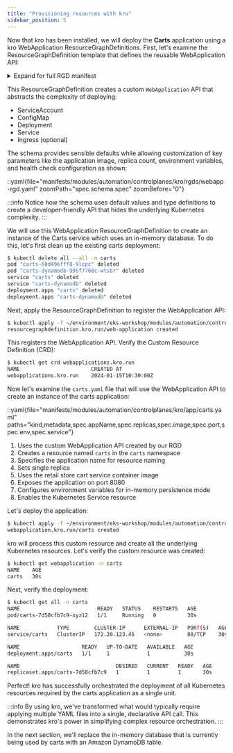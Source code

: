 ```yaml
---
title: "Provisioning resources with kro"
sidebar_position: 5
---
```


Now that kro has been installed, we will deploy the **Carts** application using a kro WebApplication ResourceGraphDefinitions. First, let's examine the ResourceGraphDefinition template that defines the reusable WebApplication API:

<details>
  <summary>Expand for full RGD manifest</summary>

::yaml{file="manifests/modules/automation/controlplanes/kro/rgds/webapp-rgd.yaml"}

</details>

This ResourceGraphDefinition creates a custom `WebApplication` API that abstracts the complexity of deploying:
- ServiceAccount
- ConfigMap
- Deployment
- Service
- Ingress (optional)

The schema provides sensible defaults while allowing customization of key parameters like the application image, replica count, environment variables, and health check configuration as shown:

::yaml{file="manifests/modules/automation/controlplanes/kro/rgds/webapp-rgd.yaml" zoomPath="spec.schema.spec" zoomBefore="0"}

:::info
Notice how the schema uses default values and type definitions to create a developer-friendly API that hides the underlying Kubernetes complexity.
:::

We will use this WebApplication ResourceGraphDefinition to create an instance of the Carts service which uses an in-memory database. To do this, let's first clean up the existing carts deployment:

```bash
$ kubectl delete all --all -n carts
pod "carts-68d496fff8-9lcpc" deleted
pod "carts-dynamodb-995f7768c-wtsbr" deleted
service "carts" deleted
service "carts-dynamodb" deleted
deployment.apps "carts" deleted
deployment.apps "carts-dynamodb" deleted
```

Next, apply the ResourceGraphDefinition to register the WebApplication API:

```bash wait=10
$ kubectl apply -f ~/environment/eks-workshop/modules/automation/controlplanes/kro/rgds/webapp-rgd.yaml
resourcegraphdefinition.kro.run/web-application created
```

This registers the WebApplication API. Verify the Custom Resource Definition (CRD):

```bash
$ kubectl get crd webapplications.kro.run
NAME                       CREATED AT
webapplications.kro.run    2024-01-15T10:30:00Z
```

Now let's examine the `carts.yaml` file that will use the WebApplication API to create an instance of the carts application:

::yaml{file="manifests/modules/automation/controlplanes/kro/app/carts.yaml" paths="kind,metadata,spec.appName,spec.replicas,spec.image,spec.port,spec.env,spec.service"}

1. Uses the custom WebApplication API created by our RGD
2. Creates a resource named `carts` in the `carts` namespace
3. Specifies the application name for resource naming
4. Sets single replica
5. Uses the retail store cart service container image
6. Exposes the application on port 8080
7. Configures environment variables for in-memory persistence mode
8. Enables the Kubernetes Service resource

Let's deploy the application:

```bash wait=30
$ kubectl apply -f ~/environment/eks-workshop/modules/automation/controlplanes/kro/app/carts.yaml
webapplication.kro.run/carts created
```

kro will process this custom resource and create all the underlying Kubernetes resources. Let's verify the custom resource was created:

```bash
$ kubectl get webapplication -n carts
NAME    AGE
carts   30s
```

Next, verify the deployment:

```bash
$ kubectl get all -n carts
NAME                         READY   STATUS    RESTARTS   AGE
pod/carts-7d58cfb7c9-xyz12   1/1     Running   0          30s

NAME            TYPE        CLUSTER-IP      EXTERNAL-IP   PORT(S)   AGE
service/carts   ClusterIP   172.20.123.45   <none>        80/TCP    30s

NAME                    READY   UP-TO-DATE   AVAILABLE   AGE
deployment.apps/carts   1/1     1            1           30s

NAME                               DESIRED   CURRENT   READY   AGE
replicaset.apps/carts-7d58cfb7c9   1         1         1       30s
```

Perfect! kro has successfully orchestrated the deployment of all Kubernetes resources required by the carts application as a single unit.

:::info
By using kro, we've transformed what would typically require applying multiple YAML files into a single, declarative API call. This demonstrates kro's power in simplifying complex resource orchestration.
:::

In the next section, we'll replace the in-memory database that is currently being used by carts with an Amazon DynamoDB table.
